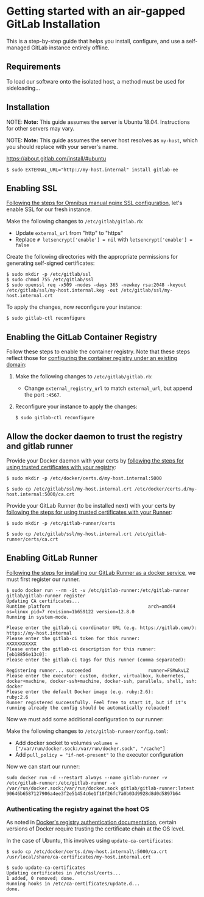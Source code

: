 # Getting started with an air-gapped GitLab Installation

This is a step-by-step guide that helps you install, configure, and use a self-managed GitLab
instance entirely offline.

## Requirements

To load our software onto the isolated host, a method must be used for sideloading...

## Installation

NOTE: **Note:**
This guide assumes the server is Ubuntu 18.04. Instructions for other servers may vary.

NOTE: **Note:**
This guide assumes the server host resolves as `my-host`, which you should replace with your
server's name.

https://about.gitlab.com/install/#ubuntu

```shell
$ sudo EXTERNAL_URL="http://my-host.internal" install gitlab-ee
```
## Enabling SSL

[Following the steps for Omnibus manual nginx SSL configuration](../../omnibus/settings/nginx.html#manually-configuring-https), let's enable SSL for our fresh instance.

Make the following changes to `/etc/gitlab/gitlab.rb`:

- Update `external_url` from "http" to "https"
- Replace `# letsencrypt['enable'] = nil` with `letsencrypt['enable'] = false`

Create the following directories with the appropriate permissions for generating self-signed certificates:

```shell
$ sudo mkdir -p /etc/gitlab/ssl
$ sudo chmod 755 /etc/gitlab/ssl
$ sudo openssl req -x509 -nodes -days 365 -newkey rsa:2048 -keyout /etc/gitlab/ssl/my-host.internal.key -out /etc/gitlab/ssl/my-host.internal.crt
```

To apply the changes, now reconfigure your instance:

```shell
$ sudo gitlab-ctl reconfigure
```

## Enabling the GitLab Container Registry

Follow these steps to enable the container registry. Note that these steps reflect those for
[configuring the container registry under an existing domain](../../administration/packages/container_registry.md#configure-container-registry-under-an-existing-gitlab-domain):

1. Make the following changes to `/etc/gitlab/gitlab.rb`:

   - Change `external_registry_url` to match `external_url`, but append the port `:4567`.

1. Reconfigure your instance to apply the changes:

   ```shell
   $ sudo gitlab-ctl reconfigure
   ```

## Allow the docker daemon to trust the registry and gitlab runner

Provide your Docker daemon with your certs by
[following the steps for using trusted certificates with your registry](../../administration/packages/container_registry.md#using-self-signed-certificates-with-container-registry):

```shell
$ sudo mkdir -p /etc/docker/certs.d/my-host.internal:5000

$ sudo cp /etc/gitlab/ssl/my-host.internal.crt /etc/docker/certs.d/my-host.internal:5000/ca.crt
```

Provide your GitLab Runner (to be installed next) with your certs by
[following the steps for using trusted certificates with your Runner](https://docs.gitlab.com/runner/install/docker.html#installing-trusted-ssl-server-certificates):

```shell
$ sudo mkdir -p /etc/gitlab-runner/certs

$ sudo cp /etc/gitlab/ssl/my-host.internal.crt /etc/gitlab-runner/certs/ca.crt
```

## Enabling GitLab Runner

[Following the steps for installing our GitLab Runner as a docker service](../../runner/install/docker.html#docker-image-installation), we must first register our runner.

```shell
$ sudo docker run --rm -it -v /etc/gitlab-runner:/etc/gitlab-runner gitlab/gitlab-runner register
Updating CA certificates...
Runtime platform                                    arch=amd64 os=linux pid=7 revision=1b659122 version=12.8.0
Running in system-mode.

Please enter the gitlab-ci coordinator URL (e.g. https://gitlab.com/):
https://my-host.internal
Please enter the gitlab-ci token for this runner:
XXXXXXXXXXX
Please enter the gitlab-ci description for this runner:
[eb18856e13c0]:
Please enter the gitlab-ci tags for this runner (comma separated):

Registering runner... succeeded                     runner=FSMwkvLZ
Please enter the executor: custom, docker, virtualbox, kubernetes, docker+machine, docker-ssh+machine, docker-ssh, parallels, shell, ssh:
docker
Please enter the default Docker image (e.g. ruby:2.6):
ruby:2.6
Runner registered successfully. Feel free to start it, but if it's running already the config should be automatically reloaded!
```

Now we must add some additional configuration to our runner:

Make the following changes to `/etc/gitlab-runner/config.toml`:

- Add docker socket to volumes `volumes = ["/var/run/docker.sock:/var/run/docker.sock", "/cache"]`
- Add `pull_policy = "if-not-present"` to the executor configuration

Now we can start our runner:

```shell
sudo docker run -d --restart always --name gitlab-runner -v /etc/gitlab-runner:/etc/gitlab-runner -v /var/run/docker.sock:/var/run/docker.sock gitlab/gitlab-runner:latest
90646b6587127906a4ee3f2e51454c6e1f10f26fc7a0b03d9928d8d0d5897b64
```

### Authenticating the registry against the host OS

As noted in [Docker's registry authentication documentation](https://docs.docker.com/registry/insecure/#docker-still-complains-about-the-certificate-when-using-authentication),
certain versions of Docker require trusting the certificate chain at the OS level.

In the case of Ubuntu, this involves using `update-ca-certificates`:

```shell
$ sudo cp /etc/docker/certs.d/my-host.internal\:5000/ca.crt /usr/local/share/ca-certificates/my-host.internal.crt

$ sudo update-ca-certificates
Updating certificates in /etc/ssl/certs...
1 added, 0 removed; done.
Running hooks in /etc/ca-certificates/update.d...
done.
```
